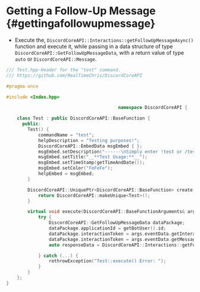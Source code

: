 Getting a Follow-Up Message {#gettingafollowupmessage}
============
- Execute the, `DiscordCoreAPI::Interactions::getFollowUpMessageAsync()` function and execute it, while passing in a data structure of type `DiscordCoreAPI::GetFollowUpMessageData`, with a return value of type `auto` or `DiscordCoreAPI::Message`.

```cpp
/// Test.hpp-Header for the "test" command.
/// https://github.com/RealTimeChris/DiscordCoreAPI

#pragma once

#include <Index.hpp>

										  namespace DiscordCoreAPI {

	class Test : public DiscordCoreAPI::BaseFunction {
	  public:
		Test() {
			commandName = "test";
			helpDescription = "Testing purposes!";
			DiscordCoreAPI::EmbedData msgEmbed { };
			msgEmbed.setDescription("------\nSimply enter !test or /test!\n------");
			msgEmbed.setTitle("__**Test Usage:**__");
			msgEmbed.setTimeStamp(getTimeAndDate());
			msgEmbed.setColor("FeFeFe");
			helpEmbed = msgEmbed;
		}

		DiscordCoreAPI::UniquePtr<DiscordCoreAPI::BaseFunction> create() {
			return DiscordCoreAPI::makeUnique<Test>();
		}

		virtual void execute(DiscordCoreAPI::BaseFunctionArguments& args) {
			try {
				DiscordCoreAPI::GetFollowUpMessageData dataPackage;
				dataPackage.applicationId = getBotUser().id;
				dataPackage.interactionToken = args.eventData.getInteractionToken();
				dataPackage.interactionToken = args.eventData.getMessageId();
				auto responseData = DiscordCoreAPI::Interactions::getFollowUpMessageAsync(dataPackage);

			} catch (...) {
				rethrowException("Test::execute() Error: ");
			}
		}
	};
}
```
